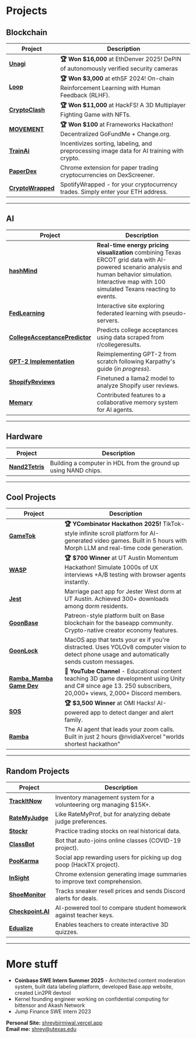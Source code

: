 # Projects  

## **Blockchain**  
| Project | Description |
|---------|-------------|
|  [**Unagi**](https://github.com/shreybirmiwal/unagi) | **🏆 Won $16,000** at EthDenver 2025! DePIN of autonomously verified security cameras |
|  [**Loop**](https://github.com/shreybirmiwal/L00P-ethSF2024) | **🏆 Won $3,000** at ethSF 2024! On-chain Reinforcement Learning with Human Feedback (RLHF). |
|  [**CryptoClash**](https://github.com/shreybirmiwal/CryptoClash-HackFS2024) | **🏆 Won $11,000** at HackFS! A 3D Multiplayer Fighting Game with NFTs. |
|  [**MOVEMENT**](https://github.com/shreybirmiwal/movement) | **🏆 Won $100** at Frameworks Hackathon! Decentralized GoFundMe + Change.org. |
|  [**TrainAi**](https://github.com/shreybirmiwal/trainAI) | Incentivizes sorting, labeling, and preprocessing image data for AI training with crypto. |
|  [**PaperDex**](https://github.com/shreybirmiwal/PaperDex) | Chrome extension for paper trading cryptocurrencies on DexScreener. |
|  [**CryptoWrapped**](https://github.com/shreybirmiwal/CryptoWrapped) | SpotifyWrapped - for your cryptocurrency trades. Simply enter your ETH address. |

---

## **AI**  
| Project | Description |
|---------|-------------|
|  [**hashMind**](https://github.com/shreybirmiwal/mara-hack) | **Real-time energy pricing visualization** combining Texas ERCOT grid data with AI-powered scenario analysis and human behavior simulation. Interactive map with 100 simulated Texans reacting to events. |
|  [**FedLearning**](https://github.com/shreybirmiwal/fedlearning) | Interactive site exploring federated learning with pseudo-servers. |
|  [**CollegeAcceptancePredictor**](https://github.com/shreybirmiwal/college-predictor) | Predicts college acceptances using data scraped from r/collegeresults. |
|  [**GPT-2 Implementation**](https://github.com/shreybirmiwal/ml-research) | Reimplementing GPT-2 from scratch following Karpathy's guide (*in progress*). |
|  [**ShopifyReviews**](https://github.com/shreybirmiwal/finetuned-llama2-user_reviews) | Finetuned a llama2 model to analyze Shopify user reviews. |
|  [**Memary**](https://github.com/kingjulio8238/Memary/pull/26) | Contributed features to a collaborative memory system for AI agents. |

---

## **Hardware**  
| Project | Description |
|---------|-------------|
|  [**Nand2Tetris**](https://github.com/shreybirmiwal/nand2tetris) | Building a computer in HDL from the ground up using NAND chips. |

---

## **Cool Projects**  
| Project | Description |
|---------|-------------|
|  [**GameTok**](https://github.com/shreybirmiwal/GameTok) | **🏆 YCombinator Hackathon 2025!** TikTok-style infinite scroll platform for AI-generated video games. Built in 5 hours with Morph LLM and real-time code generation. |
|  [**WASP**](https://github.com/shreybirmiwal/WASP) | **🏆 $700 Winner** at UT Austin Momentum Hackathon! Simulate 1000s of UX interviews +A/B testing with browser agents instantly. |
|  [**Jest**](https://github.com/shreybirmiwal/Jest) | Marriage pact app for Jester West dorm at UT Austin. Achieved 300+ downloads among dorm residents. |
|  [**GoonBase**](https://github.com/shreybirmiwal/goonbase) | Patreon-style platform built on Base blockchain for the baseapp community. Crypto-native creator economy features. |
|  [**GoonLock**](https://github.com/shreybirmiwal/goonlock) | MacOS app that texts your ex if you're distracted. Uses YOLOv8 computer vision to detect phone usage and automatically sends custom messages. |
|  [**Ramba_Mamba Game Dev**](https://www.youtube.com/@Ramba_Mamba) | **🎥 YouTube Channel** - Educational content teaching 3D game development using Unity and C# since age 13. 250 subscribers, 20,000+ views, 2,000+ Discord members. |
|  [**SOS**](https://github.com/shreybirmiwal/sos) | **🏆 $3,500 Winner** at OMI Hacks! AI-powered app to detect danger and alert family. |
|  [**Ramba**](https://github.com/shreybirmiwal/Ramba-Nvidia-Hackathon) | The AI agent that leads your zoom calls. Built in just 2 hours @nvidiaXvercel "worlds shortest hackathon" |


---

## **Random Projects**  
| Project | Description |
|---------|-------------|
|  [**TrackItNow**](https://github.com/shreybirmiwal/trackitnow) | Inventory management system for a volunteering org managing $15K+. |
|  [**RateMyJudge**](https://github.com/shreybirmiwal/ratemyjudge) | Like RateMyProf, but for analyzing debate judge preferences. |
|  [**Stockr**](https://github.com/shreybirmiwal/stockr-game) | Practice trading stocks on real historical data. |
|  [**ClassBot**](https://github.com/shreybirmiwal/ClassBot) | Bot that auto-joins online classes (COVID-19 project). |
|  [**PooKarma**](https://github.com/shreybirmiwal/PooKarma-HackTheFutureHackathon2023) | Social app rewarding users for picking up dog poop (HackTX project). |
|  [**InSight**](https://github.com/shreybirmiwal/inSight-Chrome-Extension) | Chrome extension generating image summaries to improve text comprehension. |
|  [**ShoeMonitor**](https://github.com/shreybirmiwal/ShoeMonitor) | Tracks sneaker resell prices and sends Discord alerts for deals. |
|  [**Checkpoint.AI**](https://github.com/shreybirmiwal/checkpoint.ai) | AI-powered tool to compare student homework against teacher keys. |
|  [**Edualize**](https://github.com/shreybirmiwal/Edualize) | Enables teachers to create interactive 3D quizzes. |

---


# More stuff 
- **Coinbase SWE Intern Summer 2025** - Architected content moderation system, built data labeling platform, developed Base.app website, created Lin2PR devtool
- Kernel founding engineer working on confidential computing for bittensor and Akash Network
- Jump Finance SWE intern 2023

**Personal Site:** [shreybirmiwal.vercel.app](https://shreybirmiwal.vercel.app)  
**Email me:** shrey@utexas.edu  

